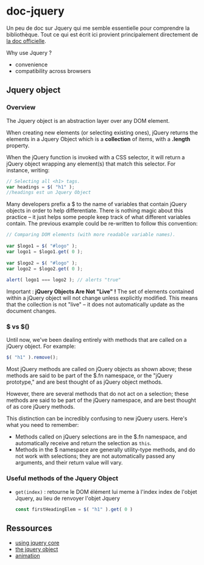 # doc-jquery

Un peu de doc sur Jquery qui me semble essentielle pour comprendre la bibliothèque. Tout ce qui est écrit ici provient principalement directement de [la doc officielle](https://learn.jquery.com/using-jquery-core/).

Why use Jquery ?

- convenience
- compatibility across browsers

## Jquery object


### Overview

The Jquery object is an abstraction layer over any DOM element.

When creating new elements (or selecting existing ones), jQuery returns the elements in a Jquery Object which is a **collection** of items, with a **.length** property.

When the jQuery function is invoked with a CSS selector, it will return a jQuery object wrapping any element(s) that match this selector. For instance, writing:

~~~javascript
// Selecting all <h1> tags.
var headings = $( "h1" );
//headings est un Jquery Object
~~~

Many developers prefix a $ to the name of variables that contain jQuery objects in order to help differentiate. There is nothing magic about this practice – it just helps some people keep track of what different variables contain. The previous example could be re-written to follow this convention:

~~~javascript
// Comparing DOM elements (with more readable variable names).
 
var $logo1 = $( "#logo" );
var logo1 = $logo1.get( 0 );
 
var $logo2 = $( "#logo" );
var logo2 = $logo2.get( 0 );
 
alert( logo1 === logo2 ); // alerts "true"
~~~

Important : **jQuery Objects Are Not "Live" !**  The set of elements contained within a jQuery object will not change unless explicitly modified. This means that the collection is not "live" – it does not automatically update as the document changes.

### $ vs $()

Until now, we've been dealing entirely with methods that are called on a jQuery object. For example:

~~~js
$( "h1" ).remove();
~~~

Most jQuery methods are called on jQuery objects as shown above; these methods are said to be part of the $.fn namespace, or the "jQuery prototype," and are best thought of as jQuery object methods.

However, there are several methods that do not act on a selection; these methods are said to be part of the jQuery namespace, and are best thought of as core jQuery methods.

This distinction can be incredibly confusing to new jQuery users. Here's what you need to remember:

- Methods called on jQuery selections are in the $.fn namespace, and automatically receive and return the selection as `this`.
- Methods in the $ namespace are generally utility-type methods, and do not work with selections; they are not automatically passed any arguments, and their return value will vary.


### Useful methods of the Jquery Object

- `get(index)` : retourne le DOM élément lui meme à l'index index de l'objet Jquery, au lieu de renvoyer l'objet Jquery
   ~~~js
   const firstHeadingElem = $( "h1" ).get( 0 )
   ~~~

## Ressources

- [using jquery core](https://learn.jquery.com/using-jquery-core/)
- [the jquery object](https://learn.jquery.com/using-jquery-core/jquery-object/)
- [animation](https://learn.jquery.com/effects/custom-effects/)
